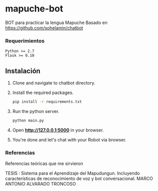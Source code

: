 # mapuche-bot
BOT para practicar la lengua Mapuche
Basado en https://github.com/sohelamin/chatbot

### Requerimientos
    Python >= 2.7
    Flask >= 0.10

## Instalación

1. Clone and navigate to chatbot directory.

2. Install the required packages.
    ```bash
    pip install -r requirements.txt
    ```

3. Run the python server.
    ```bash
    python main.py
    ```
4. Open **http://127.0.0.1:5000** in your browser.

5. You're done and let's chat with your Robot via browser.

### Referencias

Referencias teóricas que me sirvieron

TESIS : Sistema para el Aprendizaje del Mapudungun. Incluyendo características de reconocimiento de voz y bot conversacional. MARCO ANTONIO ALVARADO TRONCOSO
